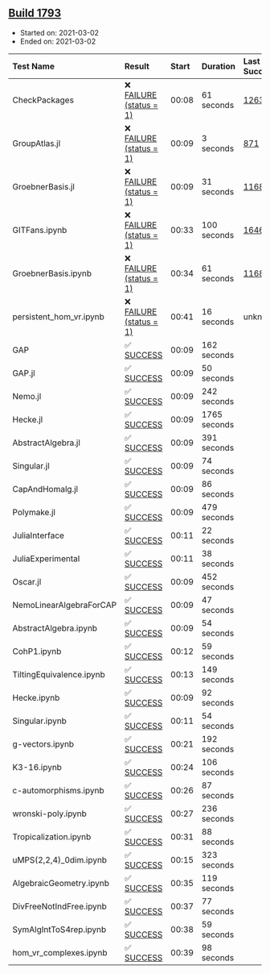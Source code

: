 ## [Build 1793](https://oscarci.mathematik.uni-kl.de/job/oscar-stable/1793/)

* Started on: 2021-03-02
* Ended on: 2021-03-02

| Test Name    | Result | Start | Duration | Last Success | First Failure |
|:-------------|:-------|:------|:---------|:-------------|:--------------|
| CheckPackages | ❌ [FAILURE (status = 1)](https://oscarci.mathematik.uni-kl.de/job/oscar-stable/1793/artifact/logs/build-1793/CheckPackages.log) | 00:08 | 61 seconds | [1263](https://oscarci.mathematik.uni-kl.de/job/oscar-stable/1263/) | [1264](https://oscarci.mathematik.uni-kl.de/job/oscar-stable/1264/) |
| GroupAtlas.jl | ❌ [FAILURE (status = 1)](https://oscarci.mathematik.uni-kl.de/job/oscar-stable/1793/artifact/logs/build-1793/GroupAtlas.jl.log) | 00:09 | 3 seconds | [871](https://oscarci.mathematik.uni-kl.de/job/oscar-stable/871/) | [872](https://oscarci.mathematik.uni-kl.de/job/oscar-stable/872/) |
| GroebnerBasis.jl | ❌ [FAILURE (status = 1)](https://oscarci.mathematik.uni-kl.de/job/oscar-stable/1793/artifact/logs/build-1793/GroebnerBasis.jl.log) | 00:09 | 31 seconds | [1168](https://oscarci.mathematik.uni-kl.de/job/oscar-stable/1168/) | [1169](https://oscarci.mathematik.uni-kl.de/job/oscar-stable/1169/) |
| GITFans.ipynb | ❌ [FAILURE (status = 1)](https://oscarci.mathematik.uni-kl.de/job/oscar-stable/1793/artifact/logs/build-1793/GITFans.ipynb.log) | 00:33 | 100 seconds | [1646](https://oscarci.mathematik.uni-kl.de/job/oscar-stable/1646/) | [1647](https://oscarci.mathematik.uni-kl.de/job/oscar-stable/1647/) |
| GroebnerBasis.ipynb | ❌ [FAILURE (status = 1)](https://oscarci.mathematik.uni-kl.de/job/oscar-stable/1793/artifact/logs/build-1793/GroebnerBasis.ipynb.log) | 00:34 | 61 seconds | [1168](https://oscarci.mathematik.uni-kl.de/job/oscar-stable/1168/) | [1169](https://oscarci.mathematik.uni-kl.de/job/oscar-stable/1169/) |
| persistent_hom_vr.ipynb | ❌ [FAILURE (status = 1)](https://oscarci.mathematik.uni-kl.de/job/oscar-stable/1793/artifact/logs/build-1793/persistent_hom_vr.ipynb.log) | 00:41 | 16 seconds | unknown | unknown |
| GAP | ✅ [SUCCESS](https://oscarci.mathematik.uni-kl.de/job/oscar-stable/1793/artifact/logs/build-1793/GAP.log) | 00:09 | 162 seconds |  |  |
| GAP.jl | ✅ [SUCCESS](https://oscarci.mathematik.uni-kl.de/job/oscar-stable/1793/artifact/logs/build-1793/GAP.jl.log) | 00:09 | 50 seconds |  |  |
| Nemo.jl | ✅ [SUCCESS](https://oscarci.mathematik.uni-kl.de/job/oscar-stable/1793/artifact/logs/build-1793/Nemo.jl.log) | 00:09 | 242 seconds |  |  |
| Hecke.jl | ✅ [SUCCESS](https://oscarci.mathematik.uni-kl.de/job/oscar-stable/1793/artifact/logs/build-1793/Hecke.jl.log) | 00:09 | 1765 seconds |  |  |
| AbstractAlgebra.jl | ✅ [SUCCESS](https://oscarci.mathematik.uni-kl.de/job/oscar-stable/1793/artifact/logs/build-1793/AbstractAlgebra.jl.log) | 00:09 | 391 seconds |  |  |
| Singular.jl | ✅ [SUCCESS](https://oscarci.mathematik.uni-kl.de/job/oscar-stable/1793/artifact/logs/build-1793/Singular.jl.log) | 00:09 | 74 seconds |  |  |
| CapAndHomalg.jl | ✅ [SUCCESS](https://oscarci.mathematik.uni-kl.de/job/oscar-stable/1793/artifact/logs/build-1793/CapAndHomalg.jl.log) | 00:09 | 86 seconds |  |  |
| Polymake.jl | ✅ [SUCCESS](https://oscarci.mathematik.uni-kl.de/job/oscar-stable/1793/artifact/logs/build-1793/Polymake.jl.log) | 00:09 | 479 seconds |  |  |
| JuliaInterface | ✅ [SUCCESS](https://oscarci.mathematik.uni-kl.de/job/oscar-stable/1793/artifact/logs/build-1793/JuliaInterface.log) | 00:11 | 22 seconds |  |  |
| JuliaExperimental | ✅ [SUCCESS](https://oscarci.mathematik.uni-kl.de/job/oscar-stable/1793/artifact/logs/build-1793/JuliaExperimental.log) | 00:11 | 38 seconds |  |  |
| Oscar.jl | ✅ [SUCCESS](https://oscarci.mathematik.uni-kl.de/job/oscar-stable/1793/artifact/logs/build-1793/Oscar.jl.log) | 00:09 | 452 seconds |  |  |
| NemoLinearAlgebraForCAP | ✅ [SUCCESS](https://oscarci.mathematik.uni-kl.de/job/oscar-stable/1793/artifact/logs/build-1793/NemoLinearAlgebraForCAP.log) | 00:09 | 47 seconds |  |  |
| AbstractAlgebra.ipynb | ✅ [SUCCESS](https://oscarci.mathematik.uni-kl.de/job/oscar-stable/1793/artifact/logs/build-1793/AbstractAlgebra.ipynb.log) | 00:09 | 54 seconds |  |  |
| CohP1.ipynb | ✅ [SUCCESS](https://oscarci.mathematik.uni-kl.de/job/oscar-stable/1793/artifact/logs/build-1793/CohP1.ipynb.log) | 00:12 | 59 seconds |  |  |
| TiltingEquivalence.ipynb | ✅ [SUCCESS](https://oscarci.mathematik.uni-kl.de/job/oscar-stable/1793/artifact/logs/build-1793/TiltingEquivalence.ipynb.log) | 00:13 | 149 seconds |  |  |
| Hecke.ipynb | ✅ [SUCCESS](https://oscarci.mathematik.uni-kl.de/job/oscar-stable/1793/artifact/logs/build-1793/Hecke.ipynb.log) | 00:09 | 92 seconds |  |  |
| Singular.ipynb | ✅ [SUCCESS](https://oscarci.mathematik.uni-kl.de/job/oscar-stable/1793/artifact/logs/build-1793/Singular.ipynb.log) | 00:11 | 54 seconds |  |  |
| g-vectors.ipynb | ✅ [SUCCESS](https://oscarci.mathematik.uni-kl.de/job/oscar-stable/1793/artifact/logs/build-1793/g-vectors.ipynb.log) | 00:21 | 192 seconds |  |  |
| K3-16.ipynb | ✅ [SUCCESS](https://oscarci.mathematik.uni-kl.de/job/oscar-stable/1793/artifact/logs/build-1793/K3-16.ipynb.log) | 00:24 | 106 seconds |  |  |
| c-automorphisms.ipynb | ✅ [SUCCESS](https://oscarci.mathematik.uni-kl.de/job/oscar-stable/1793/artifact/logs/build-1793/c-automorphisms.ipynb.log) | 00:26 | 87 seconds |  |  |
| wronski-poly.ipynb | ✅ [SUCCESS](https://oscarci.mathematik.uni-kl.de/job/oscar-stable/1793/artifact/logs/build-1793/wronski-poly.ipynb.log) | 00:27 | 236 seconds |  |  |
| Tropicalization.ipynb | ✅ [SUCCESS](https://oscarci.mathematik.uni-kl.de/job/oscar-stable/1793/artifact/logs/build-1793/Tropicalization.ipynb.log) | 00:31 | 88 seconds |  |  |
| uMPS(2,2,4)_0dim.ipynb | ✅ [SUCCESS](https://oscarci.mathematik.uni-kl.de/job/oscar-stable/1793/artifact/logs/build-1793/uMPS-2-2-4-_0dim.ipynb.log) | 00:15 | 323 seconds |  |  |
| AlgebraicGeometry.ipynb | ✅ [SUCCESS](https://oscarci.mathematik.uni-kl.de/job/oscar-stable/1793/artifact/logs/build-1793/AlgebraicGeometry.ipynb.log) | 00:35 | 119 seconds |  |  |
| DivFreeNotIndFree.ipynb | ✅ [SUCCESS](https://oscarci.mathematik.uni-kl.de/job/oscar-stable/1793/artifact/logs/build-1793/DivFreeNotIndFree.ipynb.log) | 00:37 | 77 seconds |  |  |
| SymAlgIntToS4rep.ipynb | ✅ [SUCCESS](https://oscarci.mathematik.uni-kl.de/job/oscar-stable/1793/artifact/logs/build-1793/SymAlgIntToS4rep.ipynb.log) | 00:38 | 59 seconds |  |  |
| hom_vr_complexes.ipynb | ✅ [SUCCESS](https://oscarci.mathematik.uni-kl.de/job/oscar-stable/1793/artifact/logs/build-1793/hom_vr_complexes.ipynb.log) | 00:39 | 98 seconds |  |  |
